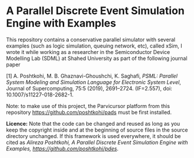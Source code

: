 # A Parallel Discrete Event Simulation Engine with Examples

This repository contains a conservative parallel simulator with several examples (such as logic simulation, queuing network, etc), called xSim, I wrote it while working as a researcher in the Semiconductor Device Modelling Lab (SDML) at Shahed University as part of the following journal paper

[1] A. Poshtkohi, M. B. Ghaznavi-Ghoushchi, K. Saghafi, _PSML: Parallel System Modeling and Simulation Language for Electronic System Level_, Journal of Supercomputing, 75:5 (2019), 2691–2724. (IF=2.557), doi: 10.1007/s11227-018-2682-1.

Note: to make use of this project, the Parvicursor platform from this repository  https://github.com/poshtkohi/pads must be first installed.

**Licence:** Note that the code can be changed and reused as long as you keep the copyright inside and at the beginning of source files in the source directory unchanged. If this framework is used everywhere, it should be cited as _Alireza Poshtkohi, A Parallel Discrete Event Simulation Engine with Examples, <https://github.com/poshtkohi/pdes>_.
